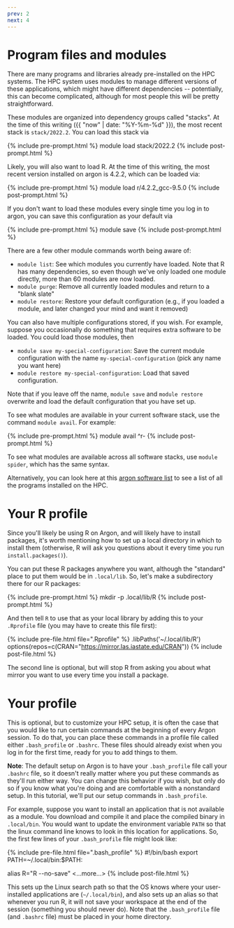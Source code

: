 ```yaml
---
prev: 2
next: 4
---
```


# Program files and modules

There are many programs and libraries already pre-installed on the HPC systems. The HPC system uses modules to manage different versions of these applications, which might have different dependencies -- potentially, this can become complicated, although for most people this will be pretty straightforward.

These modules are organized into dependency groups called "stacks". At the time of this writing ({{ "now" | date: "%Y-%m-%d" }}), the most recent stack is `stack/2022.2`. You can load this stack via

{% include pre-prompt.html %}
module load stack/2022.2
{% include post-prompt.html %}

Likely, you will also want to load R. At the time of this writing, the most recent version installed on argon is 4.2.2, which can be loaded via:

{% include pre-prompt.html %}
module load r/4.2.2_gcc-9.5.0
{% include post-prompt.html %}

If you don't want to load these modules every single time you log in to argon, you can save this configuration as your default via

{% include pre-prompt.html %}
module save
{% include post-prompt.html %}

There are a few other module commands worth being aware of:

* `module list`: See which modules you currently have loaded. Note that R has many dependencies, so even though we've only loaded one module directly, more than 60 modules are now loaded.
* `module purge`: Remove all currently loaded modules and return to a "blank slate"
* `module restore`: Restore your default configuration (e.g., if you loaded a module, and later changed your mind and want it removed)

You can also have multiple configurations stored, if you wish. For example, suppose you occasionally do something that requires extra software to be loaded. You could load those modules, then

* `module save my-special-configuration`: Save the current module configuration with the name `my-special-configuration` (pick any name you want here)
* `module restore my-special-configuration`: Load that saved configuration.

Note that if you leave off the name, `module save` and `module restore` overwrite and load the default configuration that you have set up.

To see what modules are available in your current software stack, use the command `module avail`. For example:

{% include pre-prompt.html %}
module avail ^r-
{% include post-prompt.html %}

To see what modules are available across all software stacks, use `module spider`, which has the same syntax. 

Alternatively, you can look here at this [argon software list](https://uiowa.atlassian.net/wiki/spaces/hpcdocs/pages/76513440/Argon+Software+List) to see a list of all the programs installed on the HPC.

# Your R profile

Since you'll likely be using R on Argon, and will likely have to install
packages, it's worth mentioning how to set up a local directory in which to install them (otherwise, R will ask you questions about it every time you run `install.packages()`).

You can put these R packages anywhere you want, although the "standard" place to put them would be in `.local/lib`. So, let's make a subdirectory there for our R packages:

{% include pre-prompt.html %}
mkdir -p .local/lib/R
{% include post-prompt.html %}

And then tell `R` to use that as your local library by adding this
to your `.Rprofile` file (you may have to create this file first):

{% include pre-file.html file=".Rprofile" %}
.libPaths('~/.local/lib/R')
options(repos=c(CRAN="https://mirror.las.iastate.edu/CRAN"))
{% include post-file.html %}

The second line is optional, but will stop R from asking you about what mirror you want to use every time you install a package.

# Your profile

This is optional, but to customize your HPC setup, it is often the case that you would like to run certain commands at the beginning of every Argon session. To do that, you can place these commands in a profile file called either `.bash_profile` or `.bashrc`.  These files should already exist when you log in for the
first time, ready for you to add things to them.

**Note**: The default setup on Argon is to have your `.bash_profile` file call your `.bashrc` file, so it doesn't really matter where you put these commands as they'll run either way. You can change this behavior if you wish, but only do so if you know what you're doing and are comfortable with a nonstandard setup. In this tutorial, we'll put our setup commands in `.bash_profile`.

For example, suppose you want to install an application that is not available as a module. You download and compile it and place the compiled binary in `.local/bin`. You would want to update the environment variable `PATH` so that the linux command line knows to look in this location for applications. So, the first few lines of your `.bash_profile` file might look like:

{% include pre-file.html file=".bash_profile" %}
#!/bin/bash
export PATH=~/.local/bin:$PATH:

alias R="R --no-save"
<...more...>
{% include post-file.html %}

This sets up the Linux search path so that the OS knows where your
user-installed applications are (`~/.local/bin`), and also sets up an alias so that whenever you run R, it will not save your workspace at the end of the session (something you should never do). Note that the `.bash_profile` file (and `.bashrc` file) must be placed in your home directory.
